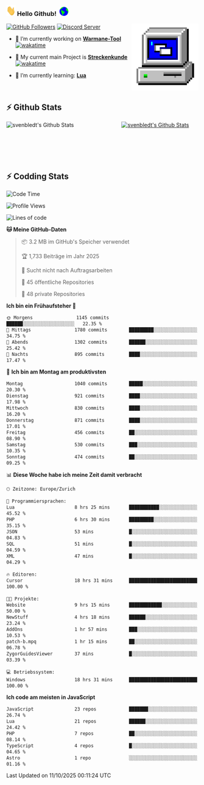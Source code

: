 ### <img src="https://github.com/svenbledt/svenbledt/blob/main/Assets/Hi.gif" height="28" width="24"> **Hello Github!** &nbsp;<img src="https://github.com/svenbledt/svenbledt/blob/main/Assets/Earth.gif" height="24" width="24">
[![GitHub Followers](https://img.shields.io/github/followers/svenbledt?label=Follow&style=flat-squaree&logo=github&labelColor=black&color=black&cacheSeconds=5)](https://github.com/svenbledt)
[![Discord Server](https://img.shields.io/discord/443405445831327754?style=flat-squeree&logo=discord&logoColor=white&label=Trojan%20Chillecke%20Server&labelColor=black&color=gray&cacheSeconds=3650)](https://discord.gg/c6GZKjVhxw)
<img align="right" alt="PC GIF" src="https://github.com/svenbledt/svenbledt/blob/main/Assets/PC.gif" width="175" />

<p>

 - 🔭 I’m currently working on **[Warmane-Tool](https://github.com/svenbledt/Warmane-Bot)** [![wakatime](https://wakatime.com/badge/user/eb1cebc0-6a00-4f39-ab37-6770a4331515/project/b1c02622-6489-4920-898c-6e91c5bba727.svg)](https://wakatime.com/badge/user/eb1cebc0-6a00-4f39-ab37-6770a4331515/project/b1c02622-6489-4920-898c-6e91c5bba727)
 - 🔭 My current main Project is **[Streckenkunde](https://github.com/Streckenkunde)** [![wakatime](https://wakatime.com/badge/user/eb1cebc0-6a00-4f39-ab37-6770a4331515/project/8c10f4f0-0d09-4e0e-b526-eec4de9936b6.svg)](https://wakatime.com/badge/user/eb1cebc0-6a00-4f39-ab37-6770a4331515/project/8c10f4f0-0d09-4e0e-b526-eec4de9936b6)

 - 🌱 I’m currently learning: **[Lua](https://www.lua.org/)**
 
</p>

<br>

## :zap: Github Stats

<a href="https://github.com/svenbledt">
  <img align="left" src="https://github-readme-stats.vercel.app/api?username=svenbledt&show_icons=true&title_color=c9d1d9&icon_color=58a6da&text_color=c9d1d9&bg_color=0d1117&hide=issues" alt="svenbledt's Github Stats" width="60%">
 </a>
 <a href="https://github.com/svenbledt">
 <img src="https://github-readme-stats.vercel.app/api/top-langs/?username=svenbledt&show_icons=true&title_color=c9d1d9&icon_color=58a6da&text_color=c9d1d9&bg_color=0d1117" alt="svenbledt's Github Stats" width="35%">
 </a>

<br> <br> <br> <br> 
## :zap: Codding Stats

<!--START_SECTION:waka-->
![Code Time](http://img.shields.io/badge/Code%20Time-1%2C042%20hrs%2010%20mins-blue)

![Profile Views](http://img.shields.io/badge/Profilansichten-0-blue)

![Lines of code](https://img.shields.io/badge/Seit%20Hallo%20Welt%20habe%20ich%20geschrieben-39.5%20million%20Codezeilen-blue)

**🐱 Meine GitHub-Daten** 

> 📦 3.2 MB im GitHub's Speicher verwendet 
 > 
> 🏆 1,733 Beiträge im Jahr 2025
 > 
> 🚫 Sucht nicht nach Auftragsarbeiten
 > 
> 📜 45 öffentliche Repositories 
 > 
> 🔑 48 private Repositories 
 > 
**Ich bin ein Frühaufsteher 🐤** 

```text
🌞 Morgens                1145 commits        ██████░░░░░░░░░░░░░░░░░░░   22.35 % 
🌆 Mittags                1780 commits        █████████░░░░░░░░░░░░░░░░   34.75 % 
🌃 Abends                 1302 commits        ██████░░░░░░░░░░░░░░░░░░░   25.42 % 
🌙 Nachts                 895 commits         ████░░░░░░░░░░░░░░░░░░░░░   17.47 % 
```
📅 **Ich bin am Montag am produktivsten** 

```text
Montag                   1040 commits        █████░░░░░░░░░░░░░░░░░░░░   20.30 % 
Dienstag                 921 commits         ████░░░░░░░░░░░░░░░░░░░░░   17.98 % 
Mittwoch                 830 commits         ████░░░░░░░░░░░░░░░░░░░░░   16.20 % 
Donnerstag               871 commits         ████░░░░░░░░░░░░░░░░░░░░░   17.01 % 
Freitag                  456 commits         ██░░░░░░░░░░░░░░░░░░░░░░░   08.90 % 
Samstag                  530 commits         ███░░░░░░░░░░░░░░░░░░░░░░   10.35 % 
Sonntag                  474 commits         ██░░░░░░░░░░░░░░░░░░░░░░░   09.25 % 
```


📊 **Diese Woche habe ich meine Zeit damit verbracht** 

```text
🕑︎ Zeitzone: Europe/Zurich

💬 Programmiersprachen: 
Lua                      8 hrs 25 mins       ███████████░░░░░░░░░░░░░░   45.52 % 
PHP                      6 hrs 30 mins       █████████░░░░░░░░░░░░░░░░   35.15 % 
JSON                     53 mins             █░░░░░░░░░░░░░░░░░░░░░░░░   04.83 % 
SQL                      51 mins             █░░░░░░░░░░░░░░░░░░░░░░░░   04.59 % 
XML                      47 mins             █░░░░░░░░░░░░░░░░░░░░░░░░   04.29 % 

🔥 Editoren: 
Cursor                   18 hrs 31 mins      █████████████████████████   100.00 % 

🐱‍💻 Projekte: 
Website                  9 hrs 15 mins       ████████████░░░░░░░░░░░░░   50.00 % 
NewStuff                 4 hrs 18 mins       ██████░░░░░░░░░░░░░░░░░░░   23.24 % 
AddOns                   1 hr 57 mins        ███░░░░░░░░░░░░░░░░░░░░░░   10.53 % 
patch-b.mpq              1 hr 15 mins        ██░░░░░░░░░░░░░░░░░░░░░░░   06.78 % 
ZygorGuidesViewer        37 mins             █░░░░░░░░░░░░░░░░░░░░░░░░   03.39 % 

💻 Betriebssystem: 
Windows                  18 hrs 31 mins      █████████████████████████   100.00 % 
```

**Ich code am meisten in JavaScript** 

```text
JavaScript               23 repos            ███████░░░░░░░░░░░░░░░░░░   26.74 % 
Lua                      21 repos            ██████░░░░░░░░░░░░░░░░░░░   24.42 % 
PHP                      7 repos             ██░░░░░░░░░░░░░░░░░░░░░░░   08.14 % 
TypeScript               4 repos             █░░░░░░░░░░░░░░░░░░░░░░░░   04.65 % 
Astro                    1 repo              ░░░░░░░░░░░░░░░░░░░░░░░░░   01.16 % 
```




 Last Updated on 11/10/2025 00:11:24 UTC
<!--END_SECTION:waka-->
